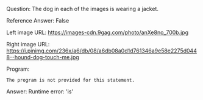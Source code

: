 Question: The dog in each of the images is wearing a jacket.

Reference Answer: False

Left image URL: https://images-cdn.9gag.com/photo/anXe8no_700b.jpg

Right image URL: https://i.pinimg.com/236x/a6/db/08/a6db08a0d1d761346a9e58e2275d0448--hound-dog-touch-me.jpg

Program:

```
The program is not provided for this statement.
```
Answer: Runtime error: 'is'

